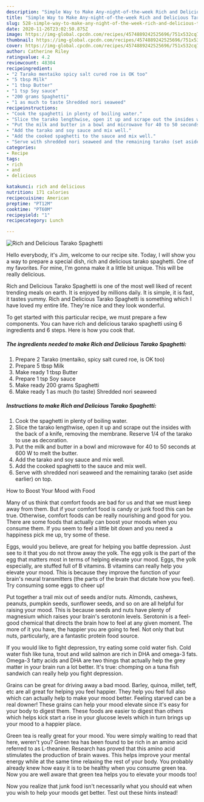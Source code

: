 ```yaml
---
description: "Simple Way to Make Any-night-of-the-week Rich and Delicious Tarako Spaghetti"
title: "Simple Way to Make Any-night-of-the-week Rich and Delicious Tarako Spaghetti"
slug: 528-simple-way-to-make-any-night-of-the-week-rich-and-delicious-tarako-spaghetti
date: 2020-11-26T23:02:50.875Z
image: https://img-global.cpcdn.com/recipes/4574889242525696/751x532cq70/rich-and-delicious-tarako-spaghetti-recipe-main-photo.jpg
thumbnail: https://img-global.cpcdn.com/recipes/4574889242525696/751x532cq70/rich-and-delicious-tarako-spaghetti-recipe-main-photo.jpg
cover: https://img-global.cpcdn.com/recipes/4574889242525696/751x532cq70/rich-and-delicious-tarako-spaghetti-recipe-main-photo.jpg
author: Catherine Riley
ratingvalue: 4.2
reviewcount: 48304
recipeingredient:
- "2 Tarako mentaiko spicy salt cured roe is OK too"
- "5 tbsp Milk"
- "1 tbsp Butter"
- "1 tsp Soy sauce"
- "200 grams Spaghetti"
- "1 as much to taste Shredded nori seaweed"
recipeinstructions:
- "Cook the spaghetti in plenty of boiling water."
- "Slice the tarako lengthwise, open it up and scrape out the insides with the back of a knife, removing the membrane. Reserve 1/4 of the tarako to use as decoration."
- "Put the milk and butter in a bowl and microwave for 40 to 50 seconds at 600 W to melt the butter."
- "Add the tarako and soy sauce and mix well."
- "Add the cooked spaghetti to the sauce and mix well."
- "Serve with shredded nori seaweed and the remaining tarako (set aside earlier) on top."
categories:
- Recipe
tags:
- rich
- and
- delicious

katakunci: rich and delicious 
nutrition: 171 calories
recipecuisine: American
preptime: "PT12M"
cooktime: "PT60M"
recipeyield: "1"
recipecategory: Lunch

---
```



![Rich and Delicious Tarako Spaghetti](https://img-global.cpcdn.com/recipes/4574889242525696/751x532cq70/rich-and-delicious-tarako-spaghetti-recipe-main-photo.jpg)

Hello everybody, it's Jim, welcome to our recipe site. Today, I will show you a way to prepare a special dish, rich and delicious tarako spaghetti. One of my favorites. For mine, I'm gonna make it a little bit unique. This will be really delicious.

Rich and Delicious Tarako Spaghetti is one of the most well liked of recent trending meals on earth. It is enjoyed by millions daily. It is simple, it is fast, it tastes yummy. Rich and Delicious Tarako Spaghetti is something which I have loved my entire life. They're nice and they look wonderful.




To get started with this particular recipe, we must prepare a few components. You can have rich and delicious tarako spaghetti using 6 ingredients and 6 steps. Here is how you cook that.

<!--inarticleads1-->

##### The ingredients needed to make Rich and Delicious Tarako Spaghetti:

1. Prepare 2 Tarako (mentaiko, spicy salt cured roe, is OK too)
1. Prepare 5 tbsp Milk
1. Make ready 1 tbsp Butter
1. Prepare 1 tsp Soy sauce
1. Make ready 200 grams Spaghetti
1. Make ready 1 as much (to taste) Shredded nori seaweed




<!--inarticleads2-->

##### Instructions to make Rich and Delicious Tarako Spaghetti:

1. Cook the spaghetti in plenty of boiling water.
1. Slice the tarako lengthwise, open it up and scrape out the insides with the back of a knife, removing the membrane. Reserve 1/4 of the tarako to use as decoration.
1. Put the milk and butter in a bowl and microwave for 40 to 50 seconds at 600 W to melt the butter.
1. Add the tarako and soy sauce and mix well.
1. Add the cooked spaghetti to the sauce and mix well.
1. Serve with shredded nori seaweed and the remaining tarako (set aside earlier) on top.




How to Boost Your Mood with Food


Many of us think that comfort foods are bad for us and that we must keep away from them. But if your comfort food is candy or junk food this can be true. Otherwise, comfort foods can be really nourishing and good for you. There are some foods that actually can boost your moods when you consume them. If you seem to feel a little bit down and you need a happiness pick me up, try some of these.

Eggs, would you believe, are great for helping you battle depression. Just see to it that you do not throw away the yolk. The egg yolk is the part of the egg that matters most in terms of helping elevate your mood. Eggs, the yolk especially, are stuffed full of B vitamins. B vitamins can really help you elevate your mood. This is because they improve the function of your brain's neural transmitters (the parts of the brain that dictate how you feel). Try consuming some eggs to cheer up!

Put together a trail mix out of seeds and/or nuts. Almonds, cashews, peanuts, pumpkin seeds, sunflower seeds, and so on are all helpful for raising your mood. This is because seeds and nuts have plenty of magnesium which raises your brain's serotonin levels. Serotonin is a feel-good chemical that directs the brain how to feel at any given moment. The more of it you have, the happier you are going to feel. Not only that but nuts, particularly, are a fantastic protein food source.

If you would like to fight depression, try eating some cold water fish. Cold water fish like tuna, trout and wild salmon are rich in DHA and omega-3 fats. Omega-3 fatty acids and DHA are two things that actually help the grey matter in your brain run a lot better. It's true: chomping on a tuna fish sandwich can really help you fight depression. 

Grains can be great for driving away a bad mood. Barley, quinoa, millet, teff, etc are all great for helping you feel happier. They help you feel full also which can actually help to make your mood better. Feeling starved can be a real downer! These grains can help your mood elevate since it's easy for your body to digest them. These foods are easier to digest than others which helps kick start a rise in your glucose levels which in turn brings up your mood to a happier place.

Green tea is really great for your mood. You were simply waiting to read that here, weren't you? Green tea has been found to be rich in an amino acid referred to as L-theanine. Research has proved that this amino acid stimulates the production of brain waves. This helps improve your mental energy while at the same time relaxing the rest of your body. You probably already knew how easy it is to be healthy when you consume green tea. Now you are well aware that green tea helps you to elevate your moods too!

Now you realize that junk food isn't necessarily what you should eat when you wish to help your moods get better. Test out  these hints  instead!

